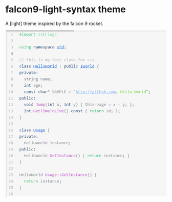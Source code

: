# falcon9-light-syntax theme

A [light] theme inspired by the falcon 9 rocket.

![Sample screenshot](https://raw.githubusercontent.com/ngrande/falcon9-light-syntax/master/falcon9-light-syntax_V_0_3_0.png)
